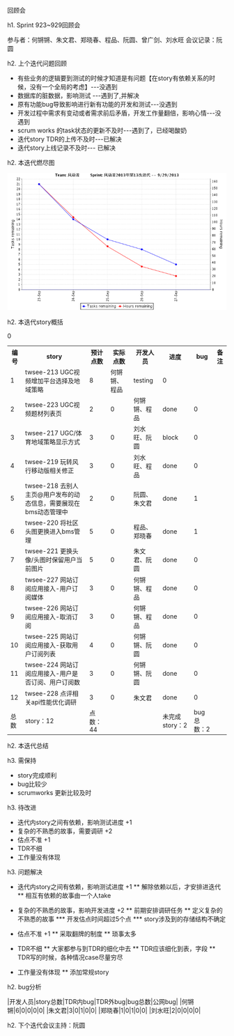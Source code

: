 回顾会

h1. Sprint 923~929回顾会

参与者：何锵锵、朱文君、郑晓春、程品、阮圆、曾广剑、刘水旺
会议记录：阮圆

h2. 上个迭代问题回顾

* 有些业务的逻辑要到测试的时候才知道是有问题【在story有依赖关系的时候，没有一个全局的考虑】---没遇到
* 数据库的脏数据，影响测试 ---遇到了,并解决
* 原有功能bug导致影响进行新有功能的开发和测试---没遇到
* 开发过程中需求有变动或者需求前后矛盾，开发工作量翻倍，影响心情---没遇到 
* scrum works 的task状态的更新不及时---遇到了，已经喝酸奶
* 迭代story TDR的上传不及时---已解决
* 迭代story上线记录不及时--- 已解决

h2. 本迭代燃尽图

![](images/borndown.png?raw=true)


h2. 本迭代story概括

<table class="table table-condensed table-bordered">
	<tbody>
		<tr>
			<th>编号</th>
			<th>story</th>
			<th>预计点数</th>
			<th>实际点数</th>
			<th>开发人员</th>
			<th>进度</th>
			<th>bug</th>
			<th>备注</th>
		</tr>
		<tr>
			<td>1</td><td>twsee-213 UGC视频增加平台选择及地域策略</td><td>8</td></td>0</td><td>何锵锵、程品</td><td>testing</td><td>0</td><td></td>
		</tr>
		<tr>
			<td>2</td><td>twsee-223 UGC视频题材列表页</td><td>2</td><td>0</td><td>何锵锵、程品</td><td>done</td><td>0</td><td></td>
		</tr>
		<tr>
			<td>3</td><td>twsee-217 UGC/体育地域策略显示方式</td><td>3</td><td>0</td><td>刘水旺、阮圆</td><td>block</td><td>0</td>
		</tr>
		<tr>
			<td>4</td><td>twsee-219 玩转风行移动版相关修正</td><td>3</td><td>0</td><td>刘水旺、程品</td><td>done</td><td>0</td>
		</tr>
		<tr>
			<td>5</td><td>twsee-218 去别人主页@用户发布的动态信息，需要展现在bms动态管理中</td><td>2</td><td>0</td><td>阮圆、朱文君</td><td>done</td><td>1</td>
		</tr>
		<tr>
			<td>6</td><td>twsee-220 将社区头图更换进入bms管理</td><td>5</td><td>0</td><td>程品、郑晓春</td><td>done</td><td>1</td>
		</tr>
		<tr>
			<td>7</td><td>twsee-221 更换头像/头图时保留用户当前图片</td><td>5</td><td>0</td><td>朱文君、阮圆</td><td>done</td><td>0</td>
		</tr>
		<tr>
			<td>8</td><td>twsee-227 网站订阅应用接入-用户订阅媒体</td><td>3</td><td>0</td><td>何锵锵、程品</td><td>done</td><td>0</td>
		</tr>
		<tr>
			<td>9</td><td>twsee-226 网站订阅应用接入-取消订阅</td><td>3</td><td>0</td><td>何锵锵、程品</td><td>done</td><td>0</td>
		</tr>
		<tr>
			<td>10</td><td>twsee-225 网站订阅应用接入-获取用户订阅列表</td><td>4</td><td>0</td><td>何锵锵、阮圆</td><td>done</td><td>0</td>
		</tr>
		<tr>
			<td>11</td><td>twsee-224 网站订阅应用接入-用户是否订阅、用户订阅数</td><td>3</td><td>0</td><td>何锵锵、阮圆</td><td>done</td><td>0</td>
		</tr>
		<tr>
			<td>12</td><td>twsee-228 点评相关api性能优化调研</td><td>3</td><td>0</td><td>朱文君</td><td>done</td><td>0</td>
		</tr>
		<tr>
			<td>总数</td><td>story：12</td><td>点数：44</td><td></td><td></td><td>未完成story：2</td><td>bug总数：2</td>
		</tr>
	</tbody>
</table>

h2. 本迭代总结


h3. 需保持

* story完成顺利
* bug比较少
* scrumworks 更新比较及时



h3. 待改进

* 迭代内story之间有依赖，影响测试进度 +1
* 复杂的不熟悉的故事，需要调研 +2
* 估点不准 +1
* TDR不细
* 工作量没有体现

h3. 问题解决

* 迭代内story之间有依赖，影响测试进度 +1
** 解除依赖以后，才安排进迭代
** 相互有依赖的故事由一个人take

* 复杂的不熟悉的故事，影响开发进度 +2
** 前期安排调研任务
** 定义复杂的不熟悉的故事
*** 开发估点时间超过5个点
*** story涉及到的存储结构不确定

* 估点不准 +1
** 采取翻牌的制度
** 琐事太多

* TDR不细
** 大家都参与到TDR的细化中去
** TDR应该细化到表，字段 
** TDR写的时候，各种情况case尽量穷尽

* 工作量没有体现
** 添加常规story

h2. bug分析

|开发人员|story总数|TDR内bug|TDR外bug|bug总数|公网bug|
|何锵锵|6|0|0|0|0|
|朱文君|3|0|1|0|0|
|郑晓春|1|0|1|0|0|
|刘水旺|2|0|0|0|0|

h2. 下个迭代会议主持：阮圆